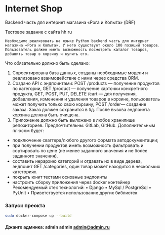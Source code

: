 # Internet Shop
Backend часть для интернет магазина «Рога и Копыта» (DRF)

Тестовое задание c сайта hh.ru

	Необходимо реализовать на языке Python backend часть для интернет магазина «Рога и Копыта». У него существует около 100 позиций товаров. Пользователь должен иметь возможность посмотреть каталог товаров, добавить товар в корзину и купить его.

Что обязательно должно быть сделано:	
1. Спроектирована база данных, созданы необходимые модели и реализовано взаимодействие с ними через средства ORM. 
2. Создано API с эндпоинтами:
POST /products — получение продуктов по категории, 
GET /product — получение карточки конкретного продукта,
GET, POST, PUT, DELETE  /cart — для получения, добавления, изменения и удаления товаров в корзине, пользователь может получить только свою корзину,
POST /order— создание заказа. Заказ должен сохранится в бд. После вызова эндпоинта корзина должна быть очищена.
3. Приложение должно быть выложено в любое хранилище репозиториев. Предпочтительны: GitLab, GitHub.
Дополнительным плюсом будет:
- подключение сваггера/любого другого формата автодокументации;
- при получении продуктов иметь возможность фильтровать и сортировать по цене (не менее заданного значения и не более заданного значения).
- составить иерархию категорий и отдавать их в виде дерева, эндпоинт GET /categories, один товар может находится в нескольких категориях.
- покрыть юнит тестами основные эндпоинты
- настроить сборку приложения через docker контейнер
Рекомендуемый стек технологий:
    • Django
    • MySql / PostgreSql
    • PyUnit
    • Приветствуется использование других библиотек

### Запуск преокта

```bash
sudo docker-compose up --build
```


#### Джанго админка: admin admin admin@admin.ru
